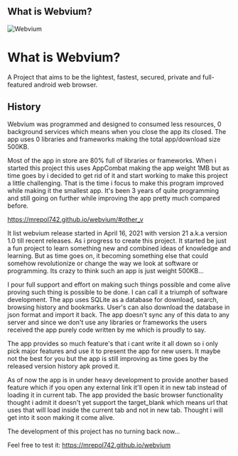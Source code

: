 ## What is Webvium?

![Webvium](https://mrepol742.github.io/images/webvium2.jpg)

# What is Webvium?

A Project that aims to be the lightest, fastest, secured, private and full-featured android web browser.

## History
Webvium was programmed and designed to consumed less resources, 0 background services which means when you close the app its closed. The app uses 0 libraries and frameworks making the total app/download size 500KB.

Most of the app in store are 80% full of libraries or frameworks. When i started this project this uses AppCombat making the app weight 1MB but as time goes by i decided to get rid of it and start working to make this project a little challenging. That is the time i focus to make this program improved while making it the smallest app. It's been 3 years of quite programming and still going on further while improving the app pretty much compared before. 

https://mrepol742.github.io/webvium/#other_v

It list webvium release started in April 16, 2021 with version 21 a.k.a version 1.0 till recent releases. As i progress to create this project. It started be just a fun project to learn something new and combined ideas of knowledge and learning. But as time goes on, it becoming something else that could somehow revolutionize or change the way we look at software or programming. Its crazy to think such an app is just weight 500KB... 

I pour full support and effort on making such things possible and come alive proving such thing is possible to be done. I can call it a triumph of software development. The app uses SQLite as a database for download, search, browsing history and bookmarks. User's can also download the database in json format and import it back. The app doesn't sync any of this data to any server and since we don't use any libraries or frameworks the users received the app purely code written by me which is proudly to say. 


The app provides so much feature's that i cant write it all down so i only pick major features and use it to present the app for new users. It maybe not the best for you but the app is still improving as time goes by the released version history apk proved it.

As of now the app is in under heavy development to provide another based feature which if you open any external link it'll open it in new tab instead of loading it in current tab. The app provided the basic browser functionality thought i admit it doesn't yet support the target_blank which means url that uses that will load inside the current tab and not in new tab. Thought i will get into it soon making it come alive.

The development of this project has no turning back now...

Feel free to test it:
https://mrepol742.github.io/webvium